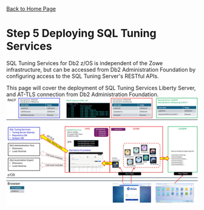 [Back to Home Page](https://github.com/zeditor01/zowe_db2_tools/tree/main)

# Step 5 Deploying SQL Tuning Services

SQL Tuning Services for Db2 z/OS is independent of the Zowe infrastructure, but can be accessed from Db2 Administration Foundation by configuring access to the SQL Tuning Server's RESTful APIs.

This page will cover the deployment of SQL Tuning Services Liberty Server, and AT-TLS connection from Db2 Administration Foundation.
![stage3a](/images/zowe_tms.jpg)
